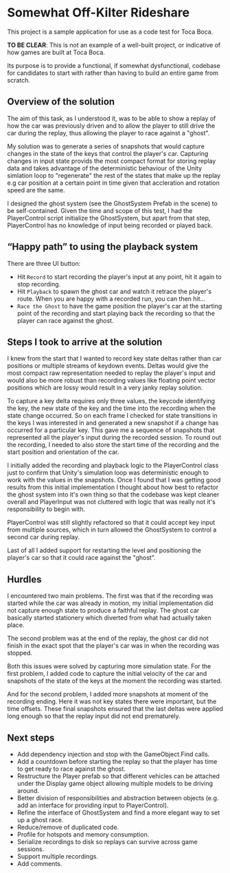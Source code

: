 # Somewhat Off-Kilter Rideshare

This project is a sample application for use as a code test for Toca Boca.

__TO BE CLEAR__: This is not an example of a well-built project, or indicative of how games are built at Toca Boca.

Its purpose is to provide a functional, if somewhat dysfunctional, codebase for candidates to start with rather than having to build an entire game from scratch.

## Overview of the solution

The aim of this task, as I understood it, was to be able to show a replay of how the car was previously driven and to allow the player to still drive the car during the replay, thus allowing the player to race against a "ghost".

My solution was to generate a series of snapshots that would capture changes in the state of the keys that control the player's car. Capturing changes in input state provids the most compact format for storing replay data and takes advantage of the deterministic behaviour of the Unity simlation loop to "regenerate" the rest of the states that make up the replay e.g car position at a certain point in time given that accleration and rotation speed are the same.

I designed the ghost system (see the GhostSystem Prefab in the scene) to be self-contained. Given the time and scope of this test, I had the PlayerControl script initialize the GhostSystem, but apart from that step, PlayerControl has no knowledge of input being recorded or played back.

## “Happy path” to using the playback system

There are three UI button:

- Hit `Record` to start recording the player's input at any point, hit it again to stop recording.
- Hit `Playback` to spawn the ghost car and watch it retrace the player's route. When you are happy with a recorded run, you can then hit...
- `Race the Ghost` to have the game position the player's car at the starting point of the recording and start playing back the recording so that the player can race against the ghost.

## Steps I took to arrive at the solution

I knew from the start that I wanted to record key state deltas rather than car positions or multiple streams of keydown events. Deltas would give the most compact raw representation needed to replay the player's input and would also be more robust than recording values like floating point vector positions which are lossy would result in a very janky replay solution.

To capture a key delta requires only three values, the keycode identifying the key, the new state of the key and the time into the recording when the state change occurred. So on each frame I checked for state transitions in the keys I was interested in and generated a new snapshot if a change has occurred for a particular key. This gave me a sequence of snapshots that represented all the player's input during the recorded session. To round out the recording, I needed to also store the start time of the recording and the start position and orientation of the car.

I initially added the recording and playback logic to the PlayerControl class just to confirm that Unity's simulation loop was deterministic enough to work with the values in the snapshots. Once I found that I was getting good results from this initial implementation I thought about how best to refactor the ghost system into it's own thing so that the codebase was kept cleaner overall and PlayerInput was not cluttered with logic that was really not it's responsibility to begin with.

PlayerControl was still slightly refactored so that it could accept key input from multiple sources, which in turn allowed the GhostSystem to control a second car during replay.

Last of all I added support for restarting the level and positioning the player's car so that it could race against the "ghost".

## Hurdles

I encountered two main problems. The first was that if the recording was started while the car was already in motion, my initial implementation did not capture enough state to produce a faithful replay. The ghost car basically started stationery which diverted from what had actually taken place.

The second problem was at the end of the replay, the ghost car did not finish in the exact spot that the player's car was in when the recording was stopped.

Both this issues were solved by capturing more simulation state. For the first problem, I added code to capture the initial velocity of the car and snapshots of the state of the keys at the moment the recording was started.

And for the second problem, I added more snapshots at moment of the recording ending. Here it was not key states there were important, but the time offsets. These final snapshots ensured that the last deltas were applied long enough so that the replay input did not end prematurely.

## Next steps

- Add dependency injection and stop with the GameObject.Find calls.
- Add a countdown before starting the replay so that the player has time to get ready to race against the ghost.
- Restructure the Player prefab so that different vehicles can be attached under the Display game object allowing multiple models to be driving around.
- Better division of responsibilities and abstraction between objects (e.g. add an interface for providing input to PlayerControl).
- Refine the interface of GhostSystem and find a more elegant way to set up a ghost race.
- Reduce/remove of duplicated code.
- Profile for hotspots and memory consumption.
- Serialize recordings to disk so replays can survive across game sessions.
- Support multiple recordings.
- Add comments.
